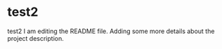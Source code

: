 # test2
test2
I am editing the README file. Adding some more details about the 
project description.
